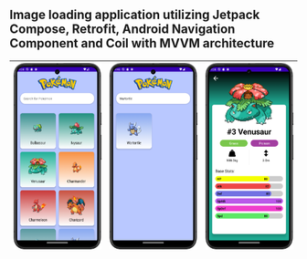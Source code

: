 ## Image loading application utilizing Jetpack Compose, Retrofit, Android Navigation Component and Coil with MVVM architecture
| ![Image 1](img/Screenshot_20240509_093813.png) | ![Image 2](img/Screenshot_20240509_094016.png) | ![Image 3](img/Screenshot_20240509_093839.png) |
| ---------------------------------------------- | ---------------------------------------------- | ---------------------------------------------- |

